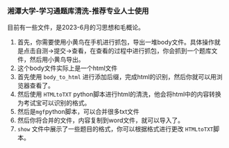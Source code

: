 ### 湘潭大学-学习通题库清洗-推荐专业人士使用



目前有一些文件，是2023-6月的习思想和毛概论。



1. 首先，你需要使用小黄鸟在手机进行抓包，导出一堆body文件。具体操作就是点击自测->提交->查看，在查看的过程中进行抓包，你会抓到一个题库文件，然后用小黄鸟导出。
2. 这个body文件实际上是一个html文件
3. 首先使用 `body_to_html` 进行添加后缀，完成html的识别，然后你就可以用浏览器查看了。
4. 然后使用 `HTMLtoTXT` python脚本进行html的清洗，他会将html中的内容转换为考试宝可以识别的格式。
5. 然后是`mgf`python脚本，可以合并很多txt文件
6. 然后你将合并的文件，内容复制到word文件，就可以导入了。
7. `show` 文件中展示了一些题目的格式，你可以根据格式进行更改 `HTMLtoTXT`脚本。